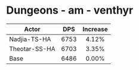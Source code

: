 # Dungeons - am - venthyr
| Actor | DPS | Increase |
|---|:---:|:---:|
|Nadjia-TS-HA|6753|4.12%|
|Theotar-SS-HA|6703|3.35%|
|Base|6486|0.00%|

